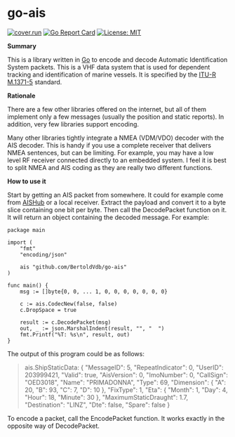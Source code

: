 # go-ais

[![cover.run](https://cover.run/go/github.com/bertoldvdb/goais.svg?style=flat&tag=golang-1.10)](https://cover.run/go?tag=golang-1.10&repo=github.com%2Fbertoldvdb%2Fgoais)
[![Go Report Card](https://goreportcard.com/badge/github.com/bertoldvdb/goais)](https://goreportcard.com/report/github.com/bertoldvdb/goais)
[![License: MIT](https://img.shields.io/badge/License-MIT-yellow.svg)](https://opensource.org/licenses/MIT)

**Summary**

This is a library written in [Go](https://golang.org/) to encode and decode Automatic Identification System packets. This is a VHF data system that is used for dependent tracking and identification of marine vessels. It is specified by the [ITU-R M.1371-5](https://www.itu.int/rec/R-REC-M.1371-5-201402-I/en) standard.

**Rationale**

There are a few other libraries offered on the internet, but all of them implement only a few messages (usually the position and static reports). In addition, very few libraries support encoding.

Many other libraries tightly integrate a NMEA (VDM/VDO) decoder with the AIS decoder. This is handy if you use a complete receiver that delivers NMEA sentences, but can be limiting. For example, you may have a low level RF receiver connected directly to an embedded system. I feel it is best to split NMEA and AIS coding as they are really two different functions.

**How to use it**

Start by getting an AIS packet from somewhere. It could for example come from [AISHub](http://www.aishub.net/) or a local receiver. Extract the payload and convert it to a byte slice containing one bit per byte. Then call the DecodePacket function on it. It will return an object containing the decoded message. For example:

    package main
     
    import (
        "fmt"
        "encoding/json"
    
	    ais "github.com/BertoldVdb/go-ais"
    )
    
    func main() {
        msg := []byte{0, 0, ... 1, 0, 0, 0, 0, 0, 0, 0}
    
        c := ais.CodecNew(false, false)
        c.DropSpace = true
        
        result := c.DecodePacket(msg)
        out, _ := json.MarshalIndent(result, "", "  ")
        fmt.Printf("%T: %s\n", result, out)
    }   
 
The output of this program could be as follows:
> ais.ShipStaticData: {
>   "MessageID": 5,
>   "RepeatIndicator": 0,
>   "UserID": 203999421,
>   "Valid": true,
>   "AisVersion": 0,
>   "ImoNumber": 0,
>   "CallSign": "OED3018",
>   "Name": "PRIMADONNA",
>   "Type": 69,
>   "Dimension": {
>     "A": 20,
>     "B": 93,
>     "C": 7,
>     "D": 10
>   },
>   "FixType": 1,
>   "Eta": {
>     "Month": 1,
>     "Day": 4,
>     "Hour": 18,
>     "Minute": 30
>   },
>   "MaximumStaticDraught": 1.7,
>   "Destination": "LINZ",
>   "Dte": false,
>   "Spare": false
> }


To encode a packet, call the EncodePacket function. It works exactly in the opposite way of DecodePacket.

